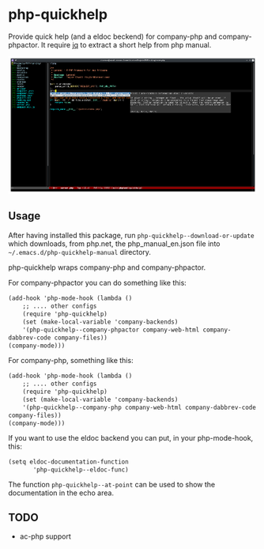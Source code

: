 # php-quickhelp

Provide quick help (and a eldoc beckend) for company-php and company-phpactor.
It require [jq](https://stedolan.github.io/jq/ "Jq cmd-line json processor") to extract a short help from php manual.

![php-quickhelp in action](php-quickhelp.png "php-quickhelp")

## Usage

After having installed this package, run `php-quickhelp--download-or-update` which downloads, from php.net, the php_manual_en.json file into `~/.emacs.d/php-quickhelp-manual` directory.

php-quickhelp wraps company-php and company-phpactor.

For company-phpactor you can do something like this:

``` elisp
(add-hook 'php-mode-hook (lambda ()
    ;; .... other configs
    (require 'php-quickhelp)
    (set (make-local-variable 'company-backends)
    '(php-quickhelp--company-phpactor company-web-html company-dabbrev-code company-files))
(company-mode)))

```

For company-php, something like this:

``` elisp
(add-hook 'php-mode-hook (lambda ()
    ;; .... other configs
    (require 'php-quickhelp)
    (set (make-local-variable 'company-backends)
    '(php-quickhelp--company-php company-web-html company-dabbrev-code company-files))
(company-mode)))

```

If you want to use the eldoc backend you can put, in your php-mode-hook, this:

``` elisp
(setq eldoc-documentation-function
       'php-quickhelp--eldoc-func)
```

The function `php-quickhelp--at-point` can be used to show the documentation in the echo area.

## TODO

- ac-php support
